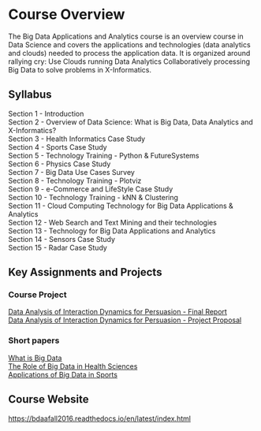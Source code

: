 # Course Overview

The Big Data Applications and Analytics course is an overview course in Data Science and covers the applications and technologies (data analytics and clouds) needed to process the application data. It is organized around rallying cry: Use Clouds running Data Analytics Collaboratively processing Big Data to solve problems in X-Informatics.

## Syllabus

Section  1 - Introduction    
Section  2 - Overview of Data Science: What is Big Data, Data Analytics and X-Informatics?   
Section  3 - Health Informatics Case Study   
Section  4 - Sports Case Study   
Section  5 - Technology Training - Python & FutureSystems   
Section  6 - Physics Case Study   
Section  7 - Big Data Use Cases Survey   
Section  8 - Technology Training - Plotviz   
Section  9 - e-Commerce and LifeStyle Case Study    
Section 10 - Technology Training - kNN & Clustering   
Section 11 - Cloud Computing Technology for Big Data Applications & Analytics   
Section 12 - Web Search and Text Mining and their technologies    
Section 13 - Technology for Big Data Applications and Analytics   
Section 14 - Sensors Case Study   
Section 15 - Radar Case Study   

## Key Assignments and Projects

### Course Project 

[Data Analysis of Interaction Dynamics for Persuasion - Final Report](https://github.com/csathler/Masters-Data-Science/blob/master/Big-Data-Apps-and-Analytics/final-project/report.pdf)   
[Data Analysis of Interaction Dynamics for Persuasion - Project Proposal](https://github.com/csathler/Masters-Data-Science/blob/master/Big-Data-Apps-and-Analytics/final-project/proposal.pdf)   

### Short papers

[What is Big Data](https://github.com/csathler/Masters-Data-Science/blob/master/Big-Data-Apps-and-Analytics/papers/paper1.pdf)   
[The Role of Big Data in Health Sciences](https://github.com/csathler/Masters-Data-Science/blob/master/Big-Data-Apps-and-Analytics/papers/paper2.pdf)   
[Applications of Big Data in Sports](https://github.com/csathler/Masters-Data-Science/blob/master/Big-Data-Apps-and-Analytics/papers/paper3.pdf)   

## Course Website

https://bdaafall2016.readthedocs.io/en/latest/index.html